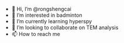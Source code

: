 - 👋 Hi, I’m @rongshengcai
- 👀 I’m interested in badminton
- 🌱 I’m currently learning hyperspy
- 💞️ I’m looking to collaborate on TEM analysis
- 📫 How to reach me 

<!---
rongshengcai/rongshengcai is a ✨ special ✨ repository because its `README.md` (this file) appears on your GitHub profile.
You can click the Preview link to take a look at your changes.
--->
